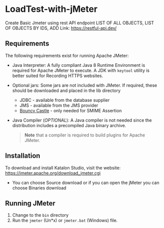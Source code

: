 # LoadTest-with-jMeter
Create Basic Jmeter using rest API endpoint LIST OF ALL OBJECTS, LIST OF OBJECTS BY IDS, ADD
Link: https://restful-api.dev/

## Requirements
The following requirements exist for running Apache JMeter:

- Java Interpreter:
  A fully compliant Java 8 Runtime Environment is required
  for Apache JMeter to execute. A JDK with `keytool` utility is better suited
  for Recording HTTPS websites.

- Optional jars:
  Some jars are not included with JMeter.
  If required, these should be downloaded and placed in the lib directory
  - JDBC - available from the database supplier
  - JMS - available from the JMS provider
  - [Bouncy Castle](https://www.bouncycastle.org/) -
  only needed for SMIME Assertion

- Java Compiler (*OPTIONAL*):
  A Java compiler is not needed since the distribution includes a
  precompiled Java binary archive.
  > **Note** that a compiler is required to build plugins for Apache JMeter.

## Installation
To download and install Katalon Studio, visit the website: https://jmeter.apache.org/download_jmeter.cgi
- You can choose Source download or if you can open the jMeter you can choose Binaries download

## Running JMeter
1. Change to the `bin` directory
2. Run the `jmeter` (Un\*x) or `jmeter.bat` (Windows) file.




